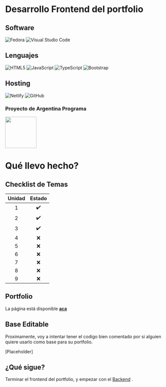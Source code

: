 # Desarrollo Frontend del portfolio

## Software
![Fedora](https://img.shields.io/badge/Fedora-294172?style=for-the-badge&logo=fedora&logoColor=white) ![Visual Studio Code](https://img.shields.io/badge/Visual%20Studio%20Code-0078d7.svg?style=for-the-badge&logo=visual-studio-code&logoColor=white) 

## Lenguajes
![HTML5](https://img.shields.io/badge/html5-%23E34F26.svg?style=for-the-badge&logo=html5&logoColor=white) ![JavaScript](https://img.shields.io/badge/javascript-%23323330.svg?style=for-the-badge&logo=javascript&logoColor=%23F7DF1E) ![TypeScript](https://img.shields.io/badge/typescript-%23007ACC.svg?style=for-the-badge&logo=typescript&logoColor=white) ![Bootstrap](https://img.shields.io/badge/bootstrap-%23563D7C.svg?style=for-the-badge&logo=bootstrap&logoColor=white)

## Hosting

![Netlify](https://img.shields.io/badge/netlify-%23000000.svg?style=for-the-badge&logo=netlify&logoColor=#00C7B7)
![GitHub](https://img.shields.io/badge/github-%23121011.svg?style=for-the-badge&logo=github&logoColor=white)

### Proyecto de Argentina Programa

<img src="./assets/APLogo.png" height="100"/>


# Qué llevo hecho?

## Checklist de Temas

| Unidad | Estado |
| :---: | :---: |
|1|:heavy_check_mark:|
|2|:heavy_check_mark:|
|3|:heavy_check_mark:|
|4|:x:|
|5|:x:|
|6|:x:|
|7|:x:|
|8|:x:|
|9|:x:|

## Portfolio

La página está disponible **[aca](https://faculerena.com.ar/)**


## Base Editable

Proximamente, voy a intentar tener el codigo bien comentado por si alguien quiere usarlo como base para su portfolio.

[Placeholder]


## ¿Qué sigue?

Terminar el frontend del portfolio, y empezar con el [Backend](https://github.com/faculerena/portfolio_back)
.




